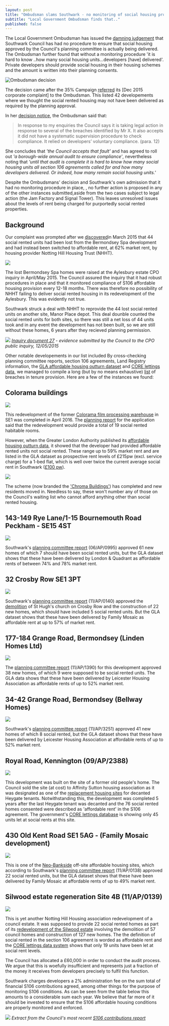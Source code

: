 ```yaml
---
layout: post
title: "Ombudsman slams Southwark - no monitoring of social housing provision"
subtitle: "Local Government Ombudsman finds that.."
published: false
---
```

The Local Government Ombudsman has issued the [damning judgement](http://35percent.org/img/LGOFinalDecisionSOR.pdf) that Southwark Council has had no procedure to ensure that social housing approved by the Council's planning committee is actually being delivered.  The Ombudsman further found that without a monitoring procedure 'it is hard to know ..how many social housing units...developers [have] delivered'.  Private developers should provide social housing in their housing schemes and the amount is written into their planning consents.  

![](http://35percent.org/img/LGOFinalDecisionSOR.png "Ombudsman decision")

The decision came after the 35% Campaign [referred](http://35percent.org/img/Ombudsman18July2016.pdf) its [Dec 2015 corporate complaint] to the Ombudsman.  This listed 42 developements where we thought the social rented housing may not have been delivered as required by the planning approval.

In her [decision notice](http://35percent.org/img/LGOFinalDecisionSOR.pdf), the Ombudsman said that:

>In response to my enquiries the Council says it is taking legal action in response to several of the breaches identified by Mr X. It also accepts it did not have a systematic supervision procedure to check compliance. It relied on developers’ voluntary compliance. (para. 12)

She concludes that _'the Council accepts that fault'_ and has agreed to roll out _'a borough-wide annual audit to ensure compliance'_, nevertheless noting that _'until that audit is complete it is hard to know how many social housing units all section 106 agreements called for and how many developers delivered. Or indeed, how many remain social housing units.'_

Despite the Ombudsmans' decision and Southwark's own admission that it had no monitoring procedure in place, , no further action is proposed in any of the other instances submitted,aside from the two cases subject to legal action (the Jam Factory and Signal Tower).  This leaves unresolved issues about the levels of rent being charged for purportedly social rented properties.

## Background

Our complaint was prompted after we [discovered](http://35percent.org/2015-03-18-stand-up-for-more-social-housing/)in March 2015 that 44 social rented units had been lost from the Bermondsey Spa development and had instead been switched to affordable rent, at 62% market rent, by housing provider Notting Hill Housing Trust (NHHT).  

![](http://35percent.org/img/bspaexchange.png)

The lost Bermondsey Spa homes were raised at the Aylesbury estate CPO inquiry in April/May 2015. The Council assured the inquiry that it had robust procedures in place and that it monitored compliance of S106 affordable housing provision every 12-18 months.  There was therefore no possibility of NHHT failing to deliver social rented housing in its redevelopment of the Aylesbury. This was evidently not true.

Southwark struck a deal with NHHT to reprovide the 44 lost social rented units on another site, Manor Place depot.  This deal dounble counted the social rented units for both sites, so there was still a net loss of 44 units took and in any event the development has not been built, so we are still without these homes, 6 years after they recieved planning permission.

![](http://35percent.org/img/CPO_ExplanatoryNote12May2015.png)
*[Inquiry document 27](http://crappistmartin.github.io/images/CPO_ExplanatoryNote12May2015.pdf) - evidence submitted by the Council to the CPO public inquiry, 12/05/2015*

Other notable developements in our list included
By cross-checking planning committee reports, section 106 agreements, Land Registry information, the [GLA affordable housing outturn dataset](http://data.london.gov.uk/dataset/gla-affordable-housing-programme-outturn/resource/0c87e5dc-f1e9-4edf-b246-bef6b40a9ba3) and [CORE lettings data](https://core.communities.gov.uk/), we managed to compile a long (but by no means exhaustive) [list](http://35percent.org/img/section106_tenure_breaches.pdf) of breaches in tenure provision. Here are a few of the instances we found:

## Colorama buildings

![](http://35percent.org/img/colorama_chroma.jpg)

This redevelopment of the former [Colorama film processing warehouse](http://35percent.org/colorama/) in SE1 was completed in April 2016. The [planning report](http://planbuild.southwark.gov.uk/documents/?GetDocument=%7b%7b%7b!Zz6kQSuw9WcG1eGU1VRSAg%3d%3d!%7d%7d%7d) for the application said that the redevelopment would provide a total of 19 social rented habitable rooms.  

However, when the Greater London Authority published its [affordable housing outturn data](http://data.london.gov.uk/dataset/gla-affordable-housing-programme-outturn/resource/0c87e5dc-f1e9-4edf-b246-bef6b40a9ba3), it showed that the developer had provided affordable rented units not social rented. These range up to 59% market rent and are listed in the GLA dataset as prospective rent levels of £215pw (excl. service charge) for a 1-bed flat, which is well over twice the current average social rent in Southwark ([£100 pw](http://www.southwark.gov.uk/news/article/1738/southwark_council_keeping_social_rent_affordable_for_londoners)).

![](http://crappistmartin.github.io/images/coloramagladata.png)

The scheme (now branded the ['Chroma Buildings'](http://www.fabrica.co.uk/The-Chroma-Buildings)) has completed and new residents moved in. Needless to say, these won't number any of those on the Council's waiting list who cannot afford anything other than social rented housing. 

## 143-149 Rye Lane/1-15 Bournemouth Road Peckham - SE15 4ST 

![](http://35percent.org/img/landqryelane.png)

Southwark's [planning committee report](http://planbuild.southwark.gov.uk/documents/?GetDocument=%7b%7b%7b!yP1lK1SBYnvpeezqHiCudA%3d%3d!%7d%7d%7d) (06/AP/0995) approved 61 new homes of which 7 should have been social rented units, but the GLA dataset shows that these have been delivered by London & Quadrant as affordable rents of between 74% and 78% market rent.

## 32 Crosby Row SE1 3PT

![](http://35percent.org/img/crosbyrow.png)

Southwark's [planning committee report](http://planbuild.southwark.gov.uk/documents/?GetDocument=%7b%7b%7b!gKqBYbE9RsCLZlddMhjvOA%3d%3d!%7d%7d%7d) (11/AP/0140) approved the [demolition](http://www.london-se1.co.uk/news/view/5235) of St Hugh's church on Crosby Row and the construction of 22 new homes, which should have included 5 social rented units. But the GLA dataset shows that these have been delivered by Family Mosaic as affordable rent at up to 57% of market rent.

## 177-184 Grange Road, Bermondsey (Linden Homes Ltd)

![](http://35percent.org/img/177-184GrangeRoad.png)

The [planning committee report](http://moderngov.southwark.gov.uk/documents/s21421/Item%201%20report.pdf) (11/AP/1390) for this development approved 38 new homes, of which 9 were supposed to be social rented units. The GLA data shows that these have been delivered by Leicester Housing Association as affordable rents of up to 52% market rent.

## 34-42 Grange Road, Bermondsey (Bellway Homes)

![](http://35percent.org/img/twistgrangeroad.png)

Southwark's [planning committee report](http://planbuild.southwark.gov.uk/documents/?GetDocument=%7b%7b%7b!zsXhZcwMT4Yjxyeq6tsl1w%3d%3d!%7d%7d%7d) (11/AP/3251) approved 41 new homes of which 8 social rented, but the GLA dataset shows that these have been delivered by Leicester Housing Association at affordable rents of up to 52% market rent.

## Royal Road, Kennington (09/AP/2388)

![](http://35percent.org/img/royalroad.jpg)

This development was built on the site of a former old people's home. The Council sold the site (at cost) to Affinity Sutton housing association as it was designated as one of the [replacement housing sites](http://embed.verite.co/timeline/?source=0Aprl6XcACewydEhRaWFOLVBfUjBSVW1HUGVZNEhGeFE&font=Bevan-PotanoSans&maptype=toner&lang=en&hash_bookmark=true&start_zoom_adjust=2&height=650#15) for decanted Heygate tenants. Notwithstanding this, the development was completed 5 years after the last Heygate tenant was decanted and the 76 social rented homes consented were described as 'affordable rent' in the S106 agreement. The government's [CORE lettings database](https://core.communities.gov.uk) is showing only 45 units let at social rents at this site.

## 430 Old Kent Road SE1 5AG - (Family Mosaic development)

![](http://35percent.org/img/430okr.png)

This is one of the [Neo-Bankside](http://35percent.org/neo-bankside) off-site affordable housing sites, which according to Southwark's [planning committee report](http://planbuild.southwark.gov.uk/documents/?GetDocument=%7b%7b%7b!siQ3eaBQc4N16%2bb1RFDnxQ%3d%3d!%7d%7d%7d) (11/AP/0138) approved 22 social rented units, but the GLA dataset shows that these have been delivered by Family Mosaic at affordable rents of up to 49% market rent.

## Silwood estate regeneration Site 4B (11/AP/0139)

![](http://35percent.org/img/silwoodstreet.png)

This is yet another Notting Hill Housing association redevelopment of a council estate. It was supposed to provide 22 social rented homes as part of its [redevelopment of the Silwood estate](/silwood-estate-regeneration) involving the demolition of 57 council homes and construction of 127 new homes. The the definition of social rented in the section 106 agreement is worded as affordable rent and the [CORE lettings data system](https://core.communities.gov.uk/) shows that only 19 units have been let at social rent levels. 


The Council has allocated a £60,000 in order to conduct the audit process. We argue that this is woefully insufficient and represents just a fraction of the money it receives from developers precisely to fulfil this function.

Southwark charges developers a 2% administration fee on the sum total of financial S106 contributions agreed, among other things for the purpose of monitoring S106 conditions. As can be seen from the table below this amounts to a considerable sum each year. We believe that far more of it should be invested to ensure that the S106 affordable housing conditions are properly monitored and enforced.

![](http://35percent.org/img/s106table.png)
*Extract from the Council's most recent [S106 contributions report](http://www.southwark.gov.uk/download/downloads/id/13876/s106_annual_report_2012-14)*



